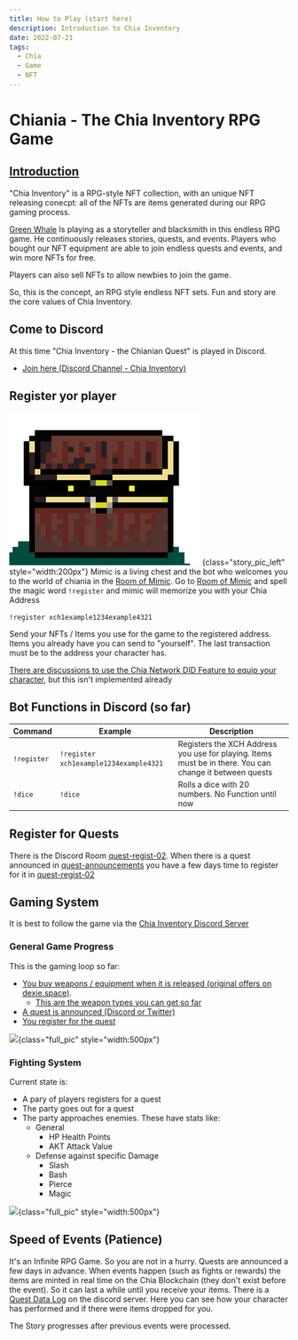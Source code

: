 ```yaml
---
title: How to Play (start here)
description: Introduction to Chia Inventory
date: 2022-07-21
tags:
  - Chia
  - Game
  - NFT
---
```




# Chiania - The Chia Inventory RPG Game

## [Introduction](https://discordapp.com/channels/994949585657143296/995478713561001984/995479550848933930)

"Chia Inventory" is a RPG-style NFT collection, with an unique NFT releasing conecpt: all of the NFTs are items generated during our RPG gaming process.
 
[Green Whale](https://twitter.com/mrcic3) Is playing as a storyteller and blacksmith in this endless RPG game. He continuously releases stories, quests, and events. Players who bought our NFT equipment are able to  join endless quests and events, and win more NFTs for free.

Players can also sell NFTs to allow newbies to join the game.

So, this is the concept, an RPG style endless NFT sets. Fun and story are the core values of Chia Inventory. 


## Come to Discord

At this time "Chia Inventory - the Chianian Quest" is played in Discord.

- [Join here (Discord Channel - Chia Inventory)](https://discord.gg/pDGJf5f6)


## Register yor player
![](include/chiania-mimic.png){class="story_pic_left" style="width:200px"}
Mimic is a living chest and the bot who welcomes you to the world of chiania in the [Room of Mimic](https://discord.com/channels/994949585657143296/1000344248312397854).
Go to [Room of Mimic](https://discord.com/channels/994949585657143296/1000344248312397854) and spell the magic word `!register` and mimic will memorize you with your Chia Address

```text
!register xch1example1234example4321
```

Send your NFTs / Items you use for the game to the registered address. Items you already have you can send to "yourself". The last transaction must be to the address your character has.

[There are discussions to use the Chia Network DID Feature to equip your character](https://discord.com/channels/994949585657143296/995483089881026631/999856743452508160), but this isn't implemented already

## Bot Functions in Discord (so far)

| Command     | Example                                | Description                                                                                             |
| ----------- | -------------------------------------- | ------------------------------------------------------------------------------------------------------- |
| `!register` | `!register xch1example1234example4321` | Registers the XCH Address you use for playing. Items must be in there. You can change it between quests |
| `!dice`     | `!dice`                                | Rolls a dice with 20 numbers. No Function until now

## Register for Quests

There is the Discord Room [quest-regist-02](https://discord.com/channels/994949585657143296/998007766297870416). When there is a quest announced in [quest-announcements](https://discord.com/channels/994949585657143296/995496698086432838) you have a few days time to register for it in [quest-regist-02](https://discord.com/channels/994949585657143296/998007766297870416)

## Gaming System

It is best to follow the game via the [Chia Inventory Discord Server](https://discord.gg/pDGJf5f6)

### General Game Progress

This is the gaming loop so far:

- [You buy weapons / equipment when it is released (original offers on dexie.space)](https://dexie.space/offers/col16fpva26fhdjp2echs3cr7c30gzl7qe67hu9grtsjcqldz354asjsyzp6wx/xch).
    - [This are the weapon types you can get so far](items/01_equipment.md)
- [A quest is announced (Discord or Twitter)](https://discordapp.com/channels/994949585657143296/995496698086432838)
- [You register for the quest](https://discordapp.com/channels/994949585657143296/998007766297870416)

![](https://cdn.discordapp.com/attachments/995478713561001984/998168622650359808/Chia_Inventory_Gaming_System.gif){class="full_pic" style="width:500px"}

### Fighting System

Current state is:

- A pary of players registers for a quest
- The party goes out for a quest
- The party approaches enemies. These have stats like:
    - General
        - HP Health Points
        - AKT Attack Value
    - Defense against specific Damage
        - Slash
        - Bash
        - Pierce
        - Magic

![](https://cdn.discordapp.com/attachments/995478713561001984/998168955367719007/Slime.gif){class="full_pic" style="width:500px"}


## Speed of Events (Patience)

It's an Infinite RPG Game. So you are not in a hurry. Quests are announced a few days in advance. When events happen (such as fights or rewards) the items are minted in real time on the Chia Blockchain (they don't exist before the event). So it can last a while until you receive your items. There is a [Quest Data Log](https://discordapp.com/channels/994949585657143296/998574861918142546) on the discord server. Here you can see how your character has performed and if there were items dropped for you.

The Story progresses after previous events were processed.